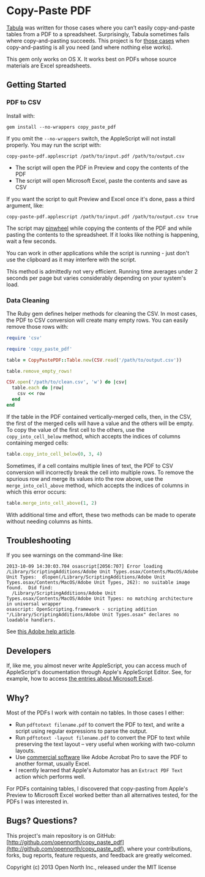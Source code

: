 # Copy-Paste PDF

<!--
[![Build Status](https://secure.travis-ci.org/opennorth/copy_paste_pdf.png)](http://travis-ci.org/opennorth/copy_paste_pdf)
[![Dependency Status](https://gemnasium.com/opennorth/copy_paste_pdf.png)](https://gemnasium.com/opennorth/copy_paste_pdf)
[![Coverage Status](https://coveralls.io/repos/opennorth/copy_paste_pdf/badge.png?branch=master)](https://coveralls.io/r/opennorth/copy_paste_pdf)
[![Code Climate](https://codeclimate.com/github/opennorth/copy_paste_pdf.png)](https://codeclimate.com/github/opennorth/copy_paste_pdf)
-->

[Tabula](https://github.com/jazzido/tabula) was written for those cases where you can’t easily copy-and-paste tables from a PDF to a spreadsheet. Surprisingly, Tabula sometimes fails where copy-and-pasting succeeds. This project is for [those cases](http://www.atipp.gov.nl.ca/info/coordinators.html) when copy-and-pasting is all you need (and where nothing else works).

This gem only works on OS X. It works best on PDFs whose source materials are Excel spreadsheets.

## Getting Started

### PDF to CSV

Install with:

    gem install --no-wrappers copy_paste_pdf

If you omit the `--no-wrappers` switch, the AppleScript will not install properly. You may run the script with:

    copy-paste-pdf.applescript /path/to/input.pdf /path/to/output.csv

* The script will open the PDF in Preview and copy the contents of the PDF
* The script will open Microsoft Excel, paste the contents and save as CSV

If you want the script to quit Preview and Excel once it's done, pass a third argument, like:

    copy-paste-pdf.applescript /path/to/input.pdf /path/to/output.csv true

The script may [pinwheel](http://en.wikipedia.org/wiki/Spinning_pinwheel) while copying the contents of the PDF and while pasting the contents to the spreadsheet. If it looks like nothing is happening, wait a few seconds.

You can work in other applications while the script is running - just don't use the clipboard as it may interfere with the script.

This method is admittedly not very efficient. Running time averages under 2 seconds per page but varies considerably depending on your system's load.

### Data Cleaning

The Ruby gem defines helper methods for cleaning the CSV. In most cases, the PDF to CSV conversion will create many empty rows. You can easily remove those rows with:

```ruby
require 'csv'

require 'copy_paste_pdf'

table = CopyPastePDF::Table.new(CSV.read('/path/to/output.csv'))

table.remove_empty_rows!

CSV.open('/path/to/clean.csv', 'w') do |csv|
  table.each do |row|
    csv << row
  end
end
```

If the table in the PDF contained vertically-merged cells, then, in the CSV, the first of the merged cells will have a value and the others will be empty. To copy the value of the first cell to the others, use the `copy_into_cell_below` method, which accepts the indices of columns containing merged cells:

```ruby
table.copy_into_cell_below(0, 3, 4)
```

Sometimes, if a cell contains multiple lines of text, the PDF to CSV conversion will incorrectly break the cell into multiple rows. To remove the spurious row and merge its values into the row above, use the `merge_into_cell_above` method, which accepts the indices of columns in which this error occurs:

```ruby
table.merge_into_cell_above(1, 2)
```

With additional time and effort, these two methods can be made to operate without needing columns as hints.

## Troubleshooting

If you see warnings on the command-line like:

    2013-10-09 14:30:03.704 osascript[2056:707] Error loading /Library/ScriptingAdditions/Adobe Unit Types.osax/Contents/MacOS/Adobe Unit Types:  dlopen(/Library/ScriptingAdditions/Adobe Unit Types.osax/Contents/MacOS/Adobe Unit Types, 262): no suitable image found.  Did find:
      /Library/ScriptingAdditions/Adobe Unit Types.osax/Contents/MacOS/Adobe Unit Types: no matching architecture in universal wrapper
    osascript: OpenScripting.framework - scripting addition "/Library/ScriptingAdditions/Adobe Unit Types.osax" declares no loadable handlers.

See [this Adobe help article](http://helpx.adobe.com/photoshop/kb/unit-type-conversion-error-applescript.html).

## Developers

If, like me, you almost never write AppleScript, you can access much of AppleScript's documentation through Apple's AppleScript Editor. See, for example, how to access [the entries about Microsoft Excel](http://support.microsoft.com/kb/113891).

## Why?

Most of the PDFs I work with contain no tables. In those cases I either:

* Run `pdftotext filename.pdf` to convert the PDF to text, and write a script using regular expressions to parse the output.
* Run `pdftotext -layout filename.pdf` to convert the PDF to text while preserving the text layout – very useful when working with two-column layouts.
* Use [commercial software](http://reviews.reporterslab.org/search?q=&type=products&category=pdf-tools-2011-11-09) like Adobe Acrobat Pro to save the PDF to another format, usually Excel.
* I recently learned that Apple's Automator has an `Extract PDF Text` action which performs well.

For PDFs containing tables, I discovered that copy-pasting from Apple's Preview to Microsoft Excel worked better than all alternatives tested, for the PDFs I was interested in.

## Bugs? Questions?

This project's main repository is on GitHub: [http://github.com/opennorth/copy_paste_pdf](http://github.com/opennorth/copy_paste_pdf), where your contributions, forks, bug reports, feature requests, and feedback are greatly welcomed.

Copyright (c) 2013 Open North Inc., released under the MIT license
